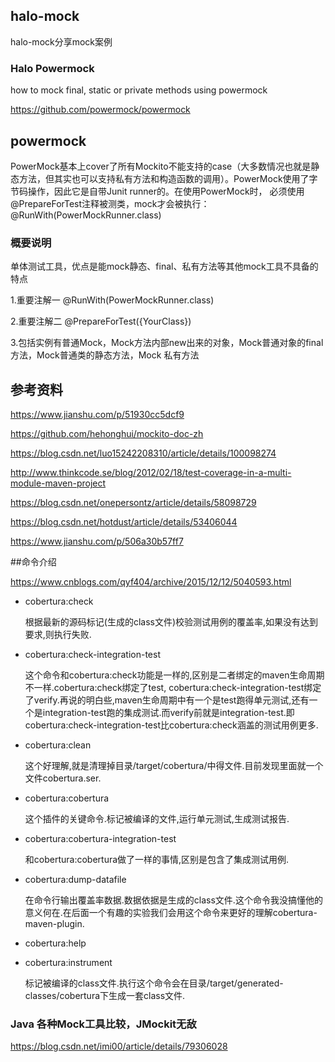 ## halo-mock
halo-mock分享mock案例

### Halo Powermock

how to mock final, static or private methods using powermock

https://github.com/powermock/powermock


## powermock

PowerMock基本上cover了所有Mockito不能支持的case（大多数情况也就是静态方法，但其实也可以支持私有方法和构造函数的调用）。PowerMock使用了字节码操作，因此它是自带Junit runner的。在使用PowerMock时，
必须使用@PrepareForTest注释被测类，mock才会被执行：
@RunWith(PowerMockRunner.class)

### 概要说明
    
单体测试工具，优点是能mock静态、final、私有方法等其他mock工具不具备的特点
   
1.重要注解一 @RunWith(PowerMockRunner.class)
    
2.重要注解二 @PrepareForTest({YourClass})
    
3.包括实例有普通Mock，Mock方法内部new出来的对象，Mock普通对象的final方法，Mock普通类的静态方法，Mock 私有方法


## 参考资料

https://www.jianshu.com/p/51930cc5dcf9


https://github.com/hehonghui/mockito-doc-zh

https://blog.csdn.net/luo15242208310/article/details/100098274

http://www.thinkcode.se/blog/2012/02/18/test-coverage-in-a-multi-module-maven-project

https://blog.csdn.net/onepersontz/article/details/58098729

https://blog.csdn.net/hotdust/article/details/53406044

https://www.jianshu.com/p/506a30b57ff7


##命令介绍

https://www.cnblogs.com/qyf404/archive/2015/12/12/5040593.html


* cobertura:check

   根据最新的源码标记(生成的class文件)校验测试用例的覆盖率,如果没有达到要求,则执行失败.

* cobertura:check-integration-test

   这个命令和cobertura:check功能是一样的,区别是二者绑定的maven生命周期不一样.cobertura:check绑定了test, cobertura:check-integration-test绑定了verify.再说的明白些,maven生命周期中有一个是test跑得单元测试,还有一个是integration-test跑的集成测试.而verify前就是integration-test.即cobertura:check-integration-test比cobertura:check涵盖的测试用例更多.

* cobertura:clean

   这个好理解,就是清理掉目录/target/cobertura/中得文件.目前发现里面就一个文件cobertura.ser.

* cobertura:cobertura

   这个插件的关键命令.标记被编译的文件,运行单元测试,生成测试报告.

*  cobertura:cobertura-integration-test

    和cobertura:cobertura做了一样的事情,区别是包含了集成测试用例.

*  cobertura:dump-datafile

    在命令行输出覆盖率数据.数据依据是生成的class文件.这个命令我没搞懂他的意义何在.在后面一个有趣的实验我们会用这个命令来更好的理解cobertura-maven-plugin.

*  cobertura:help

*  cobertura:instrument

    标记被编译的class文件.执行这个命令会在目录/target/generated-classes/cobertura下生成一套class文件.

### Java 各种Mock工具比较，JMockit无敌

https://blog.csdn.net/imi00/article/details/79306028
